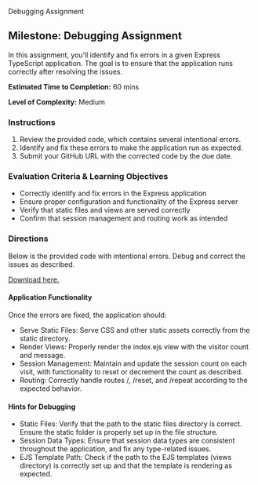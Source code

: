 Debugging Assignment
## Milestone: Debugging Assignment

In this assignment, you'll identify and fix errors in a given Express TypeScript application. The goal is to ensure that the application runs correctly after resolving the issues.

**Estimated Time to Completion:** 60 mins

**Level of Complexity:** Medium

### Instructions

1. Review the provided code, which contains several intentional errors.
2. Identify and fix these errors to make the application run as expected.
3. Submit your GitHub URL with the corrected code by the due date.

### Evaluation Criteria & Learning Objectives

- Correctly identify and fix errors in the Express application
- Ensure proper configuration and functionality of the Express server
- Verify that static files and views are served correctly
- Confirm that session management and routing work as intended

### Directions

Below is the provided code with intentional errors. Debug and correct the issues as described.

[Download here.](https://drive.google.com/file/d/1uEhUEYV7-2JpXN4tJXUtU-FzgK0OeAcR/view?usp=sharing)

#### Application Functionality

Once the errors are fixed, the application should:

- Serve Static Files: Serve CSS and other static assets correctly from the static directory.
- Render Views: Properly render the index.ejs view with the visitor count and message.
- Session Management: Maintain and update the session count on each visit, with functionality to reset or decrement the count as described.
- Routing: Correctly handle routes /, /reset, and /repeat according to the expected behavior.

#### Hints for Debugging

- Static Files: Verify that the path to the static files directory is correct. Ensure the static folder is properly set up in the file structure.
- Session Data Types: Ensure that session data types are consistent throughout the application, and fix any type-related issues.
- EJS Template Path: Check if the path to the EJS templates (views directory) is correctly set up and that the template is rendering as expected.
